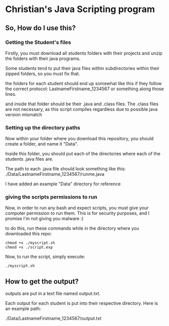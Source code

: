# Christian's Java Scripting program

## So, How do I use this?

### Getting the Student's files

Firstly, you must download all students folders with their projects and unzip the folders with their java programs.

Some students tend to put their java files within subdirectories within their zipped folders, so you must fix that.

the folders for each student should end up somewhat like this if they follow the correct protocol: LastnameFirstname_1234567 or something along those lines.

and inside that folder should be their .java and .class files. The .class files are not necessary, as this script compiles regardless due to possible java version mismatch

### Setting up the directory paths

Now within your folder where you download this repository, you should create a folder, and name it "Data".

Inside this folder, you should put each of the directories where each of the students .java files are.

The path to each .java file should look something like this: ./Data/LastnameFirstname_1234567/runme.java

I have added an example "Data" directory for reference

### giving the scripts permissions to run

Now, in order to run any bash and expect scripts, you must give your computer permission to run them. This is for security purposes, and I promise I'm not giving you malware :)

to do this, run these commands while in the directory where you downloaded this repo:

```
chmod +x ./myscript.sh
chmod +x ./script.exp
```

Now, to run the script, simply execute:
```
./myscript.sh
```

## How to get the output?

outputs are put in a text file named output.txt.

Each output for each student is put into their respective directory. Here is an example path:

./Data/LastnameFirstname_1234567/output.txt

